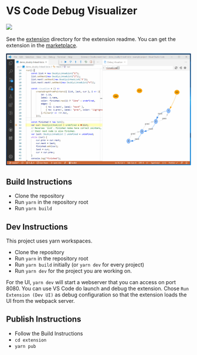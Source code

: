 # VS Code Debug Visualizer

[![](https://img.shields.io/twitter/follow/hediet_dev.svg?style=social)](https://twitter.com/intent/follow?screen_name=hediet_dev)

See the [extension](extension) directory for the extension readme.
You can get the extension in the [marketplace](https://marketplace.visualstudio.com/items?itemName=hediet.debug-visualizer).

![](./docs/doubly-linked-list-reverse-demo.gif)

## Build Instructions

-   Clone the repository
-   Run `yarn` in the repository root
-   Run `yarn build`

## Dev Instructions

This project uses yarn workspaces.

-   Clone the repository
-   Run `yarn` in the repository root
-   Run `yarn build` initially (or `yarn dev` for every project)
-   Run `yarn dev` for the project you are working on.

For the UI, `yarn dev` will start a webserver that you can access on port 8080.
You can use VS Code do launch and debug the extension.
Chose `Run Extension (Dev UI)` as debug configuration so that the extension loads the UI from the webpack server.

## Publish Instructions

-   Follow the Build Instructions
-   `cd extension`
-   `yarn pub`
